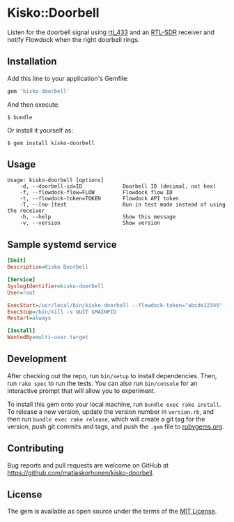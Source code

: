 # Kisko::Doorbell

Listen for the doorbell signal using [rtl_433](https://github.com/merbanan/rtl_433) and an [RTL-SDR](https://www.rtl-sdr.com) receiver and notify Flowdock when the right doorbell rings.

## Installation

Add this line to your application's Gemfile:

```ruby
gem 'kisko-doorbell'
```

And then execute:

    $ bundle

Or install it yourself as:

    $ gem install kisko-doorbell

## Usage

```
Usage: kisko-doorbell [options]
    -d, --doorbell-id=ID             Doorbell ID (decimal, not hex)
    -f, --flowdock-flow=FLOW         Flowdock flow ID
    -t, --flowdock-token=TOKEN       Flowdock API token
    -T, --[no-]test                  Run in test mode instead of using the receiver
    -h, --help                       Show this message
    -v, --version                    Show version
```

## Sample systemd service

```ini
[Unit]
Description=Kisko Doorbell

[Service]
SyslogIdentifier=kisko-doorbell
User=root

ExecStart=/usr/local/bin/kisko-doorbell --flowdock-token="abcde12345" --flowdock-flow="org:flow" --doorbell-id=123456
ExecStop=/bin/kill -s QUIT $MAINPID
Restart=always

[Install]
WantedBy=multi-user.target
```

## Development

After checking out the repo, run `bin/setup` to install dependencies. Then, run `rake spec` to run the tests. You can also run `bin/console` for an interactive prompt that will allow you to experiment.

To install this gem onto your local machine, run `bundle exec rake install`. To release a new version, update the version number in `version.rb`, and then run `bundle exec rake release`, which will create a git tag for the version, push git commits and tags, and push the `.gem` file to [rubygems.org](https://rubygems.org).

## Contributing

Bug reports and pull requests are welcome on GitHub at https://github.com/matiaskorhonen/kisko-doorbell.

## License

The gem is available as open source under the terms of the [MIT License](https://opensource.org/licenses/MIT).

